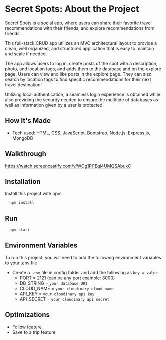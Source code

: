 
# Secret Spots: About the Project

Secret Spots is a social app, where users can share their favorite travel recommendations with their friends, and explore recommendations from friends. 

This full-stack CRUD app utilizes an MVC architectural layout to provide a clean, well organized, and structured application that is easy to maintain and scale if needed. 

The app allows users to log in, create posts of the spot with a description, photo, and location tags, and adds them to the database and on the explore page. Users can view and like posts in the explore page. They can also search by location tags to find specific recommendations for their next travel destination! 

Utilizing local authentication, a seamless login experience is obtained while also providing the security needed to ensure the multitide of databases as well as information given by a user is protected.


## How It's Made

- Tech used: HTML, CSS, JavaScript, Bootstrap, Node.js, Express.js, MongoDB

## Walkthrough
https://watch.screencastify.com/v/WCg1PI1Eqi4UMQSAbukC

## Installation

Install this project with npm

```bash
  npm install
```


## Run

```bash
  npm start
```

## Environment Variables

To run this project, you will need to add the following environment variables to your .env file


- Create a `.env` file in config folder and add the following as `key = value`
  - PORT = 2121 (can be any port example: 3000)
  - DB_STRING = `your database URI`
  - CLOUD_NAME = `your cloudinary cloud name`
  - API_KEY = `your cloudinary api key`
  - API_SECRET = `your cloudinary api secret`
 
 ## Optimizations
  - Follow feature
  - Save to a trip feature
